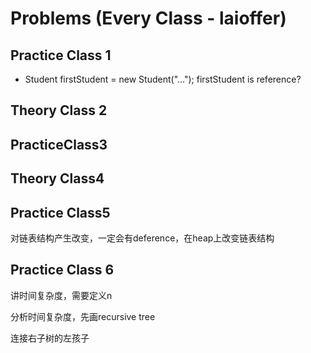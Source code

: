 # Problems (Every Class - laioffer)

## Practice Class 1

+ Student firstStudent = new Student("...");					firstStudent is reference?

## Theory Class 2



## PracticeClass3

## Theory Class4

## Practice Class5

对链表结构产生改变，一定会有deference，在heap上改变链表结构

## Practice Class 6

讲时间复杂度，需要定义n

分析时间复杂度，先画recursive tree 



连接右子树的左孩子